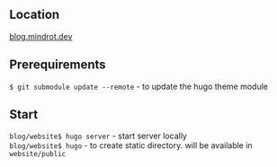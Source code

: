 ## Location
[blog.mindrot.dev](https://blog.mindrot.dev)

## Prerequirements
`$ git submodule update --remote` - to update the hugo theme module

## Start
`blog/website$ hugo server` - start server locally  
`blog/website$ hugo` - to create static directory. will be available in `website/public` 
